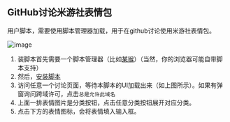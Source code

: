 ## GitHub讨论米游社表情包
用户脚本，需要使用脚本管理器加载，用于在github讨论使用米游社表情包。

![image](https://s2.loli.net/2024/08/16/PbXIDfy74oExciO.webp)

1. 装脚本首先需要一个脚本管理器（比如[某猴](https://www.tampermonkey.net/)）（当然，你的浏览器可能自带脚本支持）
2. 然后，[安装脚本](https://dave-12138.cn/static/Tampermonkey/miyoushe-emot-to-github.user.js)
3. 访问任意一个讨论页面，等待本脚本的UI加载出来（如上图所示）。如果有弹窗询问跨域许可，点击`总是允许此域名`
4. 上面一排表情图片是分类按钮，点击任意分类按钮展开对应分类。
5. 点击下方的表情图标，会将表情填入输入框。

